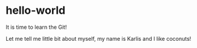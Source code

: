 # hello-world
It is time to learn the Git!

Let me tell me little bit about myself, my name is Karlis and I like coconuts!
